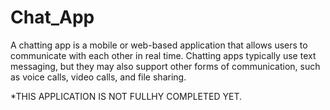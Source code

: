 # Chat_App
A chatting app is a mobile or web-based application that allows users to communicate with each other in real time. Chatting apps typically use text messaging, but they may also support other forms of communication, such as voice calls, video calls, and file sharing.

*THIS APPLICATION IS NOT FULLHY COMPLETED YET.
